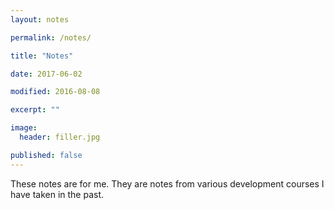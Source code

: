 ```yaml
---
layout: notes

permalink: /notes/

title: "Notes"

date: 2017-06-02

modified: 2016-08-08

excerpt: ""

image:
  header: filler.jpg

published: false
---
```


These notes are for me. They are notes from various development courses I have taken in the past.